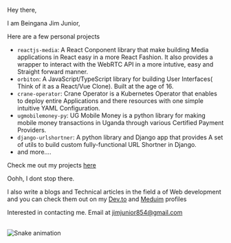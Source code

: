 Hey there,

I am Beingana Jim Junior,

Here are a few personal projects

- `reactjs-media`: A React Conponent library that make building Media applications in React easy in a more React Fashion. It also provides a wrapper to interact with the WebRTC API in a more intutive, easy and Straight forward manner.
- `orbiton`: A JavaScript/TypeScript library for building User Interfaces( Think of it as a React/Vue Clone). Built at the age of 16.
- `crane-operator`: Crane Operator is a Kubernetes Operator that enables to deploy entire Applications and there resources with one simple intuitive YAML Configuration.
- `ugmobilemoney-py`: UG Mobile Money is a python library for making mobile money transactions in Uganda through various Certified Payment Providers.
- `django-urlshortner`: A python library and Django app that provides A set of utils to build custom fully-functional URL Shortner in Django.
- and more....

Check me out my projects [here](https://open.cranom.tech)

Oohh, I dont stop there.

I also write a blogs and Technical articles in the field a of Web development and you can check them out on my [Dev.to](https://dev.to/jimjunior) and [Meduim](https://jimjunior.medium.com/) profiles

Interested in contacting me. Email at jimjunior854@gmail.com




<br clear="both">
<img src="https://raw.githubusercontent.com/jim-junior/portfolio/output/snake.svg" alt="Snake animation" />
